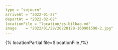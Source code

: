 ```yaml
---
type = "sojourn"
arriveAt = "2022-01-27"
departAt = "2022-02-02"
locationFile = "location/es-bilbao.md"
image    = "2022/01/28/20220128-160901590-2.jpg"
---
```


{% locationPartial file=$locationFile /%} 

